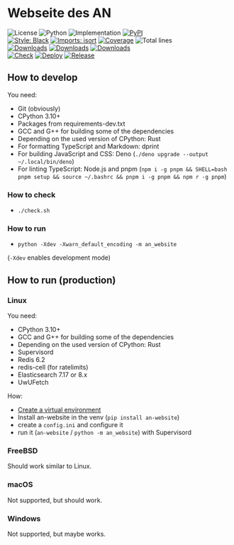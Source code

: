 # Webseite des AN

![License](https://img.shields.io/pypi/l/an-website?label=License)
![Python](https://img.shields.io/pypi/pyversions/an-website?label=Python)
![Implementation](https://img.shields.io/pypi/implementation/an-website?label=Implementation)
[![PyPI](https://img.shields.io/pypi/v/an-website.svg?label=PyPI)](https://pypi.org/project/an-website)\
[![Style: Black](https://img.shields.io/badge/Code%20Style-Black-000000.svg)](https://github.com/psf/black)
[![Imports: isort](https://img.shields.io/badge/Imports-isort-1674b1.svg?labelColor=ef8336)](https://pycqa.github.io/isort)
[![Coverage](https://asozialesnetzwerk.github.io/an-website/coverage/badge.svg)](https://asozialesnetzwerk.github.io/an-website/coverage)
![Total lines](https://img.shields.io/tokei/lines/github/asozialesnetzwerk/an-website?label=Total%20lines)\
[![Downloads](https://pepy.tech/badge/an-website)](https://pepy.tech/project/an-website)
[![Downloads](https://pepy.tech/badge/an-website/month)](https://pepy.tech/project/an-website)
[![Downloads](https://pepy.tech/badge/an-website/week)](https://pepy.tech/project/an-website)\
[![Check](https://github.com/asozialesnetzwerk/an-website/actions/workflows/check.yml/badge.svg)](https://github.com/asozialesnetzwerk/an-website/actions/workflows/check.yml)
[![Deploy](https://github.com/asozialesnetzwerk/an-website/actions/workflows/deploy.yml/badge.svg)](https://github.com/asozialesnetzwerk/an-website/actions/workflows/deploy.yml)
[![Release](https://github.com/asozialesnetzwerk/an-website/actions/workflows/release.yml/badge.svg)](https://github.com/asozialesnetzwerk/an-website/actions/workflows/release.yml)

## How to develop

You need:

- Git (obviously)
- CPython 3.10+
- Packages from requirements-dev.txt
- GCC and G++ for building some of the dependencies
- Depending on the used version of CPython: Rust
- For formatting TypeScript and Markdown: dprint
- For building JavaScript and CSS: Deno
  (`./deno upgrade --output ~/.local/bin/deno`)
- For linting TypeScript: Node.js and pnpm
  (`npm i -g pnpm && SHELL=bash pnpm setup && source ~/.bashrc && pnpm i -g pnpm && npm r -g pnpm`)

### How to check

- `./check.sh`

### How to run

- `python -Xdev -Xwarn_default_encoding -m an_website`

(`-Xdev` enables development mode)

## How to run (production)

### Linux

You need:

- CPython 3.10+
- GCC and G++ for building some of the dependencies
- Depending on the used version of CPython: Rust
- Supervisord
- Redis 6.2
- redis-cell (for ratelimits)
- Elasticsearch 7.17 or 8.x
- UwUFetch

How:

- [Create a virtual environment](https://docs.python.org/3/library/venv.html)
- Install an-website in the venv (`pip install an-website`)
- create a `config.ini` and configure it
- run it (`an-website` / `python -m an_website`) with Supervisord

### FreeBSD

Should work similar to Linux.

### macOS

Not supported, but should work.

### Windows

Not supported, but maybe works.

